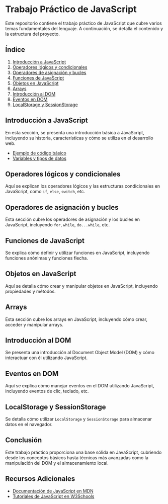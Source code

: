 # Trabajo Práctico de JavaScript

Este repositorio contiene el trabajo práctico de JavaScript que cubre varios temas fundamentales del lenguaje. A continuación, se detalla el contenido y la estructura del proyecto.

## Índice

1. [Introducción a JavaScript](#introducción-a-javascript)
2. [Operadores lógicos y condicionales](#operadores-lógicos-y-condicionales)
3. [Operadores de asignación y bucles](#operadores-de-asignación-y-bucles)
4. [Funciones de JavaScript](#funciones-de-javascript)
5. [Objetos en JavaScript](#objetos-en-javascript)
6. [Arrays](#arrays)
7. [Introducción al DOM](#introducción-al-dom)
8. [Eventos en DOM](#eventos-en-dom)
9. [LocalStorage y SessionStorage](#localstorage-y-sessionstorage)

## Introducción a JavaScript

En esta sección, se presenta una introducción básica a JavaScript, incluyendo su historia, características y cómo se utiliza en el desarrollo web.

- [Ejemplo de código básico](#ejemplo-de-código-básico)
- [Variables y tipos de datos](#variables-y-tipos-de-datos)

## Operadores lógicos y condicionales

Aquí se explican los operadores lógicos y las estructuras condicionales en JavaScript, como `if`, `else`, `switch`, etc.

## Operadores de asignación y bucles

Esta sección cubre los operadores de asignación y los bucles en JavaScript, incluyendo `for`, `while`, `do...while`, etc.

## Funciones de JavaScript

Se explica cómo definir y utilizar funciones en JavaScript, incluyendo funciones anónimas y funciones flecha.


## Objetos en JavaScript

Aquí se detalla cómo crear y manipular objetos en JavaScript, incluyendo propiedades y métodos.



## Arrays

Esta sección cubre los arrays en JavaScript, incluyendo cómo crear, acceder y manipular arrays.


## Introducción al DOM

Se presenta una introducción al Document Object Model (DOM) y cómo interactuar con él utilizando JavaScript.


## Eventos en DOM

Aquí se explica cómo manejar eventos en el DOM utilizando JavaScript, incluyendo eventos de clic, teclado, etc.



## LocalStorage y SessionStorage

Se detalla cómo utilizar `LocalStorage` y `SessionStorage` para almacenar datos en el navegador.

## Conclusión

Este trabajo práctico proporciona una base sólida en JavaScript, cubriendo desde los conceptos básicos hasta técnicas más avanzadas como la manipulación del DOM y el almacenamiento local.

## Recursos Adicionales

- [Documentación de JavaScript en MDN](https://developer.mozilla.org/es/docs/Web/JavaScript)
- [Tutoriales de JavaScript en W3Schools](https://www.w3schools.com/js/)


